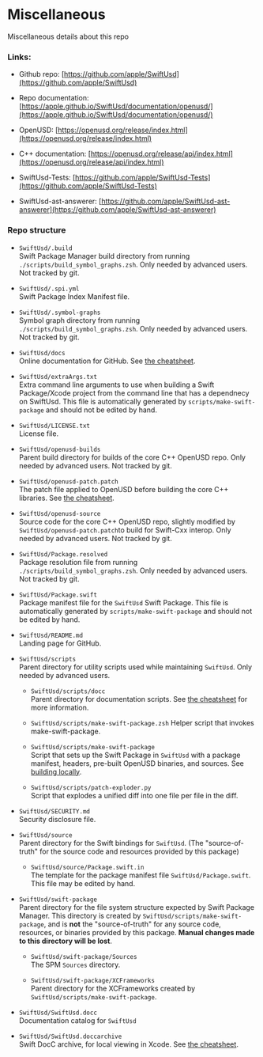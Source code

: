 # Miscellaneous

Miscellaneous details about this repo

### Links:
- Github repo: [https://github.com/apple/SwiftUsd](https://github.com/apple/SwiftUsd)

- Repo documentation: [https://apple.github.io/SwiftUsd/documentation/openusd/](https://apple.github.io/SwiftUsd/documentation/openusd/)

- OpenUSD: [https://openusd.org/release/index.html](https://openusd.org/release/index.html)

- C++ documentation: [https://openusd.org/release/api/index.html](https://openusd.org/release/api/index.html)

- SwiftUsd-Tests: [https://github.com/apple/SwiftUsd-Tests](https://github.com/apple/SwiftUsd-Tests)

- SwiftUsd-ast-answerer: [https://github.com/apple/SwiftUsd-ast-answerer](https://github.com/apple/SwiftUsd-ast-answerer)

### Repo structure
- `SwiftUsd/.build`  
Swift Package Manager build directory from running `./scripts/build_symbol_graphs.zsh`. Only needed by advanced users. Not tracked by git.

- `SwiftUsd/.spi.yml`  
Swift Package Index Manifest file.

- `SwiftUsd/.symbol-graphs`  
Symbol graph directory from running `./scripts/build_symbol_graphs.zsh`. Only needed by advanced users. Not tracked by git.

- `SwiftUsd/docs`  
Online documentation for GitHub. See [the cheatsheet](<doc:CheatSheet#Documentation>).

- `SwiftUsd/extraArgs.txt`  
Extra command line arguments to use when building a Swift Package/Xcode project from the command line that has a dependnecy on SwiftUsd. This file is automatically generated by `scripts/make-swift-package` and should not be edited by hand.

- `SwiftUsd/LICENSE.txt`  
License file. 

- `SwiftUsd/openusd-builds`  
Parent build directory for builds of the core C++ OpenUSD repo. Only needed by advanced users. Not tracked by git.

- `SwiftUsd/openusd-patch.patch`  
The patch file applied to OpenUSD before building the core C++ libraries. See [the cheatsheet](<doc:CheatSheet#Patches>).

- `SwiftUsd/openusd-source`  
Source code for the core C++ OpenUSD repo, slightly modified by `SwiftUsd/openusd-patch.patch`to build for Swift-Cxx interop. Only needed by advanced users. Not tracked by git.

- `SwiftUsd/Package.resolved`  
Package resolution file from running `./scripts/build_symbol_graphs.zsh`. Only needed by advanced users. Not tracked by git.

- `SwiftUsd/Package.swift`  
Package manifest file for the `SwiftUsd` Swift Package. This file is automatically generated by `scripts/make-swift-package` and should not be edited by hand. 

- `SwiftUsd/README.md`  
Landing page for GitHub. 

- `SwiftUsd/scripts`  
Parent directory for utility scripts used while maintaining `SwiftUsd`. Only needed by advanced users.  
    - `SwiftUsd/scripts/docc`  
    Parent directory for documentation scripts. See [the cheatsheet](<doc:CheatSheet#Documentation>) for more information.

    - `SwiftUsd/scripts/make-swift-package.zsh`
    Helper script that invokes make-swift-package. 
    
    - `SwiftUsd/scripts/make-swift-package`  
    Script that sets up the Swift Package in `SwiftUsd` with a package manifest, headers, pre-built OpenUSD binaries, and sources. See [building locally](<doc:BuildingLocally>).

    - `SwiftUsd/scripts/patch-exploder.py`  
    Script that explodes a unified diff into one file per file in the diff.

- `SwiftUsd/SECURITY.md`  
Security disclosure file.

- `SwiftUsd/source`  
Parent directory for the Swift bindings for `SwiftUsd`. (The "source-of-truth" for the source code and resources provided by this package)

    - `SwiftUsd/source/Package.swift.in`  
    The template for the package manifest file `SwiftUsd/Package.swift`. This file may be edited by hand. 

- `SwiftUsd/swift-package`  
Parent directory for the file system structure expected by Swift Package Manager. This directory is created by `SwiftUsd/scripts/make-swift-package`, and is **not** the "source-of-truth" for any source code, resources, or binaries provided by this package. **Manual changes made to this directory will be lost**. 

    - `SwiftUsd/swift-package/Sources`  
    The SPM `Sources` directory. 

    - `SwiftUsd/swift-package/XCFrameworks`  
    Parent directory for the XCFrameworks created by `SwiftUsd/scripts/make-swift-package`. 

- `SwiftUsd/SwiftUsd.docc`  
Documentation catalog for `SwiftUsd`

- `SwiftUsd/SwiftUsd.doccarchive`  
Swift DocC archive, for local viewing in Xcode. See [the cheatsheet](<doc:CheatSheet#Documentation>).
